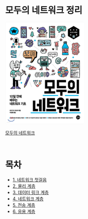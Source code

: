 # 모두의 네트워크 정리

<img src="./image/logo.jpeg" width="250"/>

<br>

[모두의 네트워크](http://www.yes24.com/Product/Goods/61794014?OzSrank=1)

<br>

# 목차

- [1. 네트워크 첫걸음](./1.%20네트워크%20첫걸음.md)
- [2. 물리 계층](./2.%20물리%20계층.md)
- [3. 데이터 링크 계층](./3.%20데이터%20링크%20계층.md)
- [4. 네트워크 계층](./4.%20네트워크%20계층.md)
- [5. 전송 계층](./5.%20전송%20계층.md)
- [6. 응용 계층](./6.%20응용%20계층.md)
